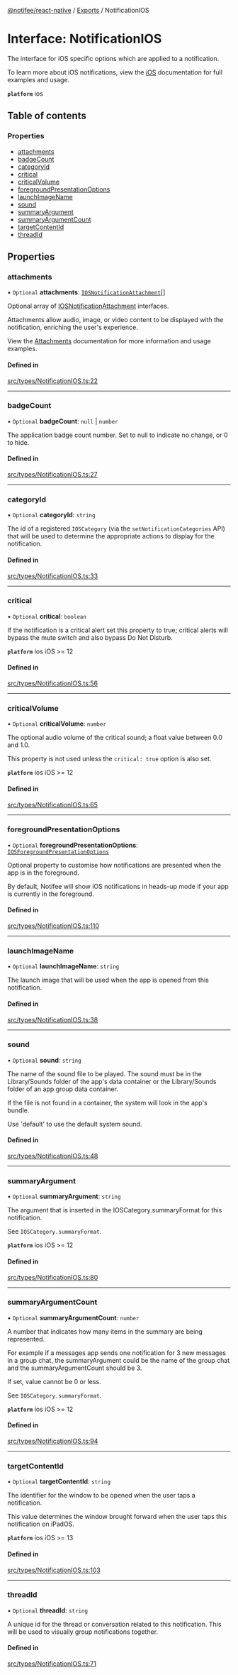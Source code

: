 [@notifee/react-native](../README.md) / [Exports](../modules.md) / NotificationIOS

# Interface: NotificationIOS

The interface for iOS specific options which are applied to a notification.

To learn more about iOS notifications, view the [iOS](/react-native/docs/iOS/introduction)
documentation for full examples and usage.

**`platform`** ios

## Table of contents

### Properties

- [attachments](NotificationIOS.md#attachments)
- [badgeCount](NotificationIOS.md#badgecount)
- [categoryId](NotificationIOS.md#categoryid)
- [critical](NotificationIOS.md#critical)
- [criticalVolume](NotificationIOS.md#criticalvolume)
- [foregroundPresentationOptions](NotificationIOS.md#foregroundpresentationoptions)
- [launchImageName](NotificationIOS.md#launchimagename)
- [sound](NotificationIOS.md#sound)
- [summaryArgument](NotificationIOS.md#summaryargument)
- [summaryArgumentCount](NotificationIOS.md#summaryargumentcount)
- [targetContentId](NotificationIOS.md#targetcontentid)
- [threadId](NotificationIOS.md#threadid)

## Properties

### attachments

• `Optional` **attachments**: [`IOSNotificationAttachment`](IOSNotificationAttachment.md)[]

Optional array of [IOSNotificationAttachment](/react-native/reference/iosnotificationattachment) interfaces.

Attachments allow audio, image, or video content to be displayed with the notification, enriching the user's experience.

View the [Attachments](/react-native/docs/ios/appearances#attachments) documentation for more information
and usage examples.

#### Defined in

[src/types/NotificationIOS.ts:22](https://github.com/cabljac/react-native-notifee/blob/4d792c9/src/types/NotificationIOS.ts#L22)

___

### badgeCount

• `Optional` **badgeCount**: ``null`` \| `number`

The application badge count number. Set to null to indicate no change, or 0 to hide.

#### Defined in

[src/types/NotificationIOS.ts:27](https://github.com/cabljac/react-native-notifee/blob/4d792c9/src/types/NotificationIOS.ts#L27)

___

### categoryId

• `Optional` **categoryId**: `string`

The id of a registered `IOSCategory` (via the `setNotificationCategories` API) that will be used to determine the
appropriate actions to display for the notification.

#### Defined in

[src/types/NotificationIOS.ts:33](https://github.com/cabljac/react-native-notifee/blob/4d792c9/src/types/NotificationIOS.ts#L33)

___

### critical

• `Optional` **critical**: `boolean`

If the notification is a critical alert set this property to true; critical alerts will bypass
the mute switch and also bypass Do Not Disturb.

**`platform`** ios iOS >= 12

#### Defined in

[src/types/NotificationIOS.ts:56](https://github.com/cabljac/react-native-notifee/blob/4d792c9/src/types/NotificationIOS.ts#L56)

___

### criticalVolume

• `Optional` **criticalVolume**: `number`

The optional audio volume of the critical sound; a float value between 0.0 and 1.0.

This property is not used unless the `critical: true` option is also set.

**`platform`** ios iOS >= 12

#### Defined in

[src/types/NotificationIOS.ts:65](https://github.com/cabljac/react-native-notifee/blob/4d792c9/src/types/NotificationIOS.ts#L65)

___

### foregroundPresentationOptions

• `Optional` **foregroundPresentationOptions**: [`IOSForegroundPresentationOptions`](IOSForegroundPresentationOptions.md)

Optional property to customise how notifications are presented when the app is in the foreground.

By default, Notifee will show iOS notifications in heads-up mode if your app is currently in the foreground.

#### Defined in

[src/types/NotificationIOS.ts:110](https://github.com/cabljac/react-native-notifee/blob/4d792c9/src/types/NotificationIOS.ts#L110)

___

### launchImageName

• `Optional` **launchImageName**: `string`

The launch image that will be used when the app is opened from this notification.

#### Defined in

[src/types/NotificationIOS.ts:38](https://github.com/cabljac/react-native-notifee/blob/4d792c9/src/types/NotificationIOS.ts#L38)

___

### sound

• `Optional` **sound**: `string`

The name of the sound file to be played. The sound must be in the Library/Sounds folder of the
app's data container or the Library/Sounds folder of an app group data container.

If the file is not found in a container, the system will look in the app's bundle.

Use 'default' to use the default system sound.

#### Defined in

[src/types/NotificationIOS.ts:48](https://github.com/cabljac/react-native-notifee/blob/4d792c9/src/types/NotificationIOS.ts#L48)

___

### summaryArgument

• `Optional` **summaryArgument**: `string`

The argument that is inserted in the IOSCategory.summaryFormat for this notification.

See `IOSCategory.summaryFormat`.

**`platform`** ios iOS >= 12

#### Defined in

[src/types/NotificationIOS.ts:80](https://github.com/cabljac/react-native-notifee/blob/4d792c9/src/types/NotificationIOS.ts#L80)

___

### summaryArgumentCount

• `Optional` **summaryArgumentCount**: `number`

A number that indicates how many items in the summary are being represented.

For example if a messages app sends one notification for 3 new messages in a group chat,
the summaryArgument could be the name of the group chat and the summaryArgumentCount should be 3.

If set, value cannot be 0 or less.

See `IOSCategory.summaryFormat`.

**`platform`** ios iOS >= 12

#### Defined in

[src/types/NotificationIOS.ts:94](https://github.com/cabljac/react-native-notifee/blob/4d792c9/src/types/NotificationIOS.ts#L94)

___

### targetContentId

• `Optional` **targetContentId**: `string`

The identifier for the window to be opened when the user taps a notification.

This value determines the window brought forward when the user taps this notification on iPadOS.

**`platform`** ios iOS >= 13

#### Defined in

[src/types/NotificationIOS.ts:103](https://github.com/cabljac/react-native-notifee/blob/4d792c9/src/types/NotificationIOS.ts#L103)

___

### threadId

• `Optional` **threadId**: `string`

A unique id for the thread or conversation related to this notification.
This will be used to visually group notifications together.

#### Defined in

[src/types/NotificationIOS.ts:71](https://github.com/cabljac/react-native-notifee/blob/4d792c9/src/types/NotificationIOS.ts#L71)
